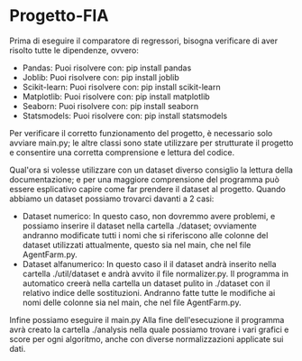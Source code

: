 # Progetto-FIA
Prima di eseguire il comparatore di regressori, bisogna verificare di aver risolto tutte le dipendenze, ovvero:
- Pandas:
  Puoi risolvere con: pip install pandas
- Joblib:
  Puoi risolvere con: pip install joblib
- Scikit-learn:
  Puoi risolvere con: pip install scikit-learn
- Matplotlib:
  Puoi risolvere con: pip install matplotlib
- Seaborn:
  Puoi risolvere con: pip install seaborn
- Statsmodels:
  Puoi risolvere con: pip install statsmodels

Per verificare il corretto funzionamento del progetto, è necessario solo avviare main.py; le altre classi sono state utilizzare per strutturate il progetto e consentire una corretta comprensione e lettura del codice.


Qual'ora si volesse utilizzare con un dataset diverso consiglio la lettura della documentazione; e per una maggiore comprensione del programma può essere esplicativo capire come far prendere il dataset al progetto.
Quando abbiamo un dataset possiamo trovarci davanti a 2 casi:
- Dataset numerico:
  In questo caso, non dovremmo avere problemi, e possiamo inserire il dataset nella cartella ./dataset; ovviamente andranno modificate     tutti i nomi che si riferiscono alle colonne del dataset utilizzati attualmente, questo sia nel main, che nel file AgentFarm.py.
- Dataset alfanumerico:
  In questo caso il il dataset andrà inserito nella cartella ./util/dataset e andrà avvito il file normalizer.py. Il programma in           automatico creerà nella cartella un dataset pulito in ./dataset con il relativo indice delle sostituzioni. Andranno fatte tutte le       modifiche ai nomi delle colonne sia nel main, che nel file AgentFarm.py.

Infine possiamo eseguire il main.py
Alla fine dell'esecuzione il programma avrà creato la cartella ./analysis nella quale possiamo trovare i vari grafici e score per ogni algoritmo, anche con diverse normalizzazioni applicate sui dati.
